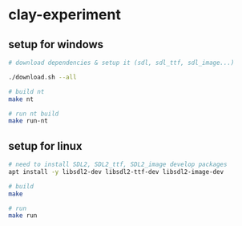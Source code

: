 # clay-experiment

## setup for windows

```bash
# download dependencies & setup it (sdl, sdl_ttf, sdl_image...)

./download.sh --all

# build nt
make nt

# run nt build
make run-nt

```

## setup for linux

```bash
# need to install SDL2, SDL2_ttf, SDL2_image develop packages
apt install -y libsdl2-dev libsdl2-ttf-dev libsdl2-image-dev

# build
make

# run
make run

```